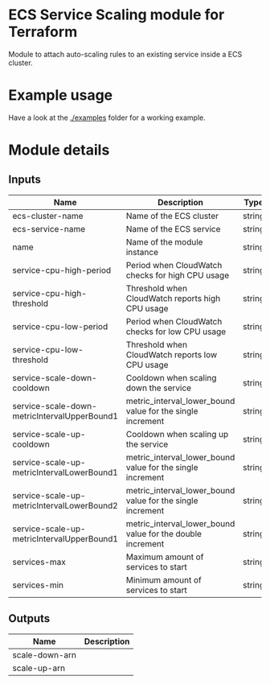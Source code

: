 # ECS Service Scaling module for Terraform

Module to attach auto-scaling rules to an existing service inside a ECS cluster.

# Example usage

Have a look at the [./examples](./examples) folder for a working example.

# Module details

<!-- BEGINNING OF PRE-COMMIT-TERRAFORM DOCS HOOK -->

## Inputs

| Name | Description | Type | Default | Required |
|------|-------------|:----:|:-----:|:-----:|
| ecs-cluster-name | Name of the ECS cluster | string | - | yes |
| ecs-service-name | Name of the ECS service | string | - | yes |
| name | Name of the module instance | string | - | yes |
| service-cpu-high-period | Period when CloudWatch checks for high CPU usage | string | `60` | no |
| service-cpu-high-threshold | Threshold when CloudWatch reports high CPU usage | string | `60` | no |
| service-cpu-low-period | Period when CloudWatch checks for low CPU usage | string | `60` | no |
| service-cpu-low-threshold | Threshold when CloudWatch reports low CPU usage | string | `40` | no |
| service-scale-down-cooldown | Cooldown when scaling down the service | string | `120` | no |
| service-scale-down-metricIntervalUpperBound1 | metric_interval_lower_bound value for the single increment | string | `40` | no |
| service-scale-up-cooldown | Cooldown when scaling up the service | string | `60` | no |
| service-scale-up-metricIntervalLowerBound1 | metric_interval_lower_bound value for the single increment | string | `0` | no |
| service-scale-up-metricIntervalLowerBound2 | metric_interval_lower_bound value for the single increment | string | `40` | no |
| service-scale-up-metricIntervalUpperBound1 | metric_interval_lower_bound value for the double increment | string | `40` | no |
| services-max | Maximum amount of services to start | string | `1` | no |
| services-min | Minimum amount of services to start | string | `1` | no |

## Outputs

| Name | Description |
|------|-------------|
| scale-down-arn |  |
| scale-up-arn |  |

<!-- END OF PRE-COMMIT-TERRAFORM DOCS HOOK -->

